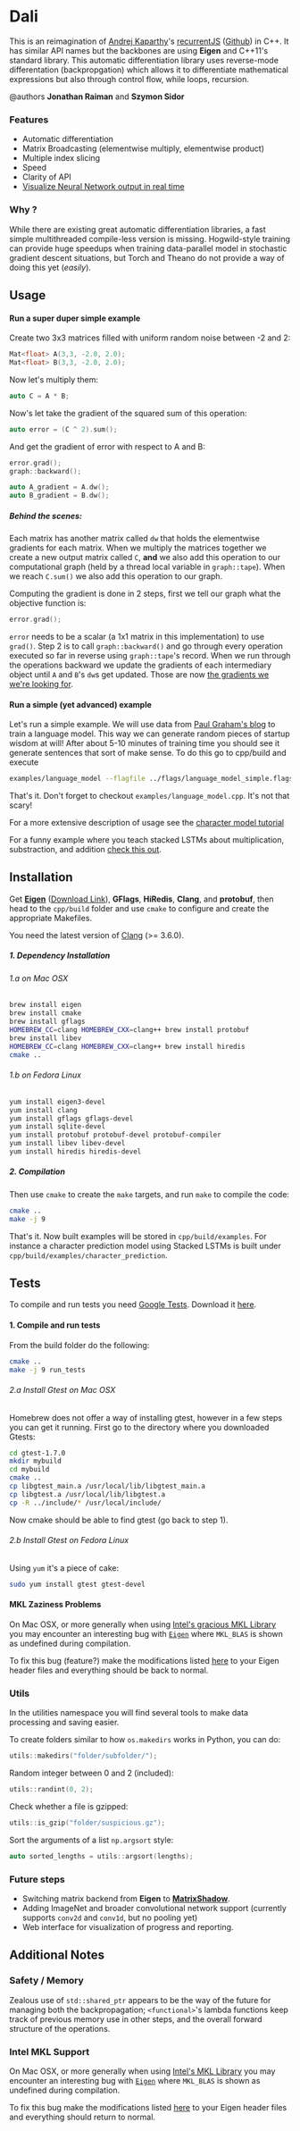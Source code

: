 # Dali

This is an reimagination of [Andrej Kaparthy](http://cs.stanford.edu/people/karpathy/)'s [recurrentJS](http://cs.stanford.edu/people/karpathy/recurrentjs/) ([Github](https://github.com/karpathy/recurrentjs)) in C++. It has similar API names but the backbones are using **Eigen** and C++11's standard library. This automatic differentiation library uses reverse-mode differentation (backpropgation) which allows it to differentiate mathematical expressions but also through control flow, while loops, recursion.

@authors **Jonathan Raiman** and **Szymon Sidor**

### Features

* Automatic differentiation
* Matrix Broadcasting (elementwise multiply, elementwise product)
* Multiple index slicing
* Speed
* Clarity of API
* [Visualize Neural Network output in real time](https://github.com/JonathanRaiman/dali-visualizer)

### Why ?

While there are existing great automatic differentiation libraries, a fast simple multithreaded compile-less version is missing. Hogwild-style training can provide huge speedups when training data-parallel model in stochastic gradient descent situations, but Torch and Theano do not provide a way of doing this yet (*easily*).

## Usage

#### Run a super duper simple example

Create two 3x3 matrices filled with uniform random noise between -2 and 2:

```cpp
Mat<float> A(3,3, -2.0, 2.0);
Mat<float> B(3,3, -2.0, 2.0);
```

Now let's multiply them:

```cpp
auto C = A * B;
```

Now's let take the gradient of the squared sum of this operation:

```cpp
auto error = (C ^ 2).sum();
```

And get the gradient of error with respect to A and B:

```cpp
error.grad();
graph::backward();

auto A_gradient = A.dw();
auto B_gradient = B.dw();
```

##### Behind the scenes:

Each matrix has another matrix called `dw` that holds the elementwise gradients for each
matrix. When we multiply the matrices together we create a new output matrix called `C`,
**and** we also add this operation to our computational graph (held by a thread local
variable in `graph::tape`). When we reach `C.sum()` we also add this operation to our graph.

Computing the gradient is done in 2 steps, first we tell our graph what the objective
function is:

```cpp
error.grad();
```

`error` needs to be a scalar (a 1x1 matrix in this implementation) to use `grad()`.
Step 2 is to call `graph::backward()` and go through every operation executed so far
in reverse using `graph::tape`'s record. When we run through the operations backward
we update the gradients of each intermediary object until `A` and `B`'s `dw`s get
updated. Those are now [the gradients we we're looking for](http://youtu.be/DIzAaY2Jm-s?t=3m12s).

#### Run a simple (yet advanced) example

Let's run a simple example. We will use data from [Paul Graham's blog](http://paulgraham.com) to train a language model. This way we can generate random pieces of startup wisdom at will! After about 5-10 minutes of training time you should see it generate sentences that sort of make sense. To do this go to cpp/build and execute

```bash
examples/language_model --flagfile ../flags/language_model_simple.flags
```

That's it. Don't forget to checkout `examples/language_model.cpp`. It's not that scary!

For a more extensive description of usage see the [character model tutorial](CharacterModel.md)

For a funny example where you teach stacked LSTMs about multiplication, substraction, and addition [check this out](Arithmetic.md).

## Installation

Get **[Eigen](http://eigen.tuxfamily.org/index.php?title=Main_Page)** ([Download Link](http://bitbucket.org/eigen/eigen/get/3.2.4.tar.bz2)), **GFlags**, **HiRedis**, **Clang**, and **protobuf**, then head to the `cpp/build` folder and use `cmake` to configure and create the appropriate Makefiles.

You need the latest version of [Clang](http://llvm.org/releases/download.html) (>= 3.6.0).

##### 1. Dependency Installation

###### 1.a on Mac OSX

```bash
brew install eigen
brew install cmake
brew install gflags
HOMEBREW_CC=clang HOMEBREW_CXX=clang++ brew install protobuf
brew install libev
HOMEBREW_CC=clang HOMEBREW_CXX=clang++ brew install hiredis
cmake ..
```

###### 1.b on Fedora Linux

```bash
yum install eigen3-devel
yum install clang
yum install gflags gflags-devel
yum install sqlite-devel
yum install protobuf protobuf-devel protobuf-compiler
yum install libev libev-devel
yum install hiredis hiredis-devel
```

##### 2. Compilation

Then use `cmake` to create the `make` targets, and run `make` to compile the code:

```bash
cmake ..
make -j 9
```

That's it. Now built examples will be stored in `cpp/build/examples`.
For instance a character prediction model using Stacked LSTMs is built under `cpp/build/examples/character_prediction`.

## Tests

To compile and run tests you need [Google Tests](https://code.google.com/p/googletest/). Download it [here](https://code.google.com/p/googletest/downloads/detail?name=gtest-1.7.0.zip).

#### 1. Compile and run tests

From the build folder do the following:

```bash
cmake ..
make -j 9 run_tests
```

###### 2.a Install Gtest on Mac OSX

Homebrew does not offer a way of installing gtest, however in a few steps you can get it running. First go to the directory where you downloaded Gtests:

```bash
cd gtest-1.7.0
mkdir mybuild
cd mybuild
cmake ..
cp libgtest_main.a /usr/local/lib/libgtest_main.a
cp libgtest.a /usr/local/lib/libgtest.a
cp -R ../include/* /usr/local/include/
```

Now cmake should be able to find gtest (go back to step 1).

###### 2.b Install Gtest on Fedora Linux

Using `yum` it's a piece of cake:

```bash
sudo yum install gtest gtest-devel
```

#### MKL Zaziness Problems

On Mac OSX, or more generally when using [Intel's gracious MKL Library](https://software.intel.com/en-us/intel-mkl) you may encounter an interesting bug with [`Eigen`](http://eigen.tuxfamily.org/bz/show_bug.cgi?id=874) where `MKL_BLAS` is shown as undefined during compilation.

To fix this bug (feature?) make the modifications listed [here](https://bitbucket.org/eigen/eigen/pull-request/82/fix-for-mkl_blas-not-defined-in-mkl-112/diff) to your Eigen header files and everything should be back to normal.


### Utils

In the utilities namespace you will find several tools to make data processing and saving easier.

To create folders similar to how `os.makedirs` works in Python, you can do:

```cpp
utils::makedirs("folder/subfolder/");
```

Random integer between 0 and 2 (included):

```cpp
utils::randint(0, 2);
```

Check whether a file is gzipped:

```cpp
utils::is_gzip("folder/suspicious.gz");
```

Sort the arguments of a list `np.argsort` style:

```cpp
auto sorted_lengths = utils::argsort(lengths);
```


### Future steps

* Switching matrix backend from **Eigen** to **[MatrixShadow](https://github.com/dmlc/mshadow)**.
* Adding ImageNet and broader convolutional network support (currently supports `conv2d` and `conv1d`, but no pooling yet)
* Web interface for visualization of progress and reporting.

## Additional Notes

### Safety / Memory

Zealous use of `std::shared_ptr` appears to be the way of the future for managing
both the backpropagation; `<functional>`'s lambda functions keep track of previous memory use in other steps, and the overall forward structure of the operations.

### Intel MKL Support

On Mac OSX, or more generally when using [Intel's MKL Library](https://software.intel.com/en-us/intel-mkl) you may encounter an interesting bug with [`Eigen`](http://eigen.tuxfamily.org/bz/show_bug.cgi?id=874) where `MKL_BLAS` is shown as undefined during compilation.

To fix this bug make the modifications listed [here](https://bitbucket.org/eigen/eigen/pull-request/82/fix-for-mkl_blas-not-defined-in-mkl-112/diff) to your Eigen header files and everything should return to normal.
